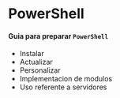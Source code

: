 # PowerShell
#### Guia para preparar `PowerShell`
* Instalar
* Actualizar
* Personalizar
* Implementacion de modulos
* Uso referente a servidores
